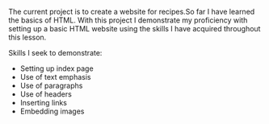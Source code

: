 <p>The current project is to create a website for recipes.So far I have learned the basics of HTML. With this project I demonstrate my proficiency with setting up a basic HTML website using the skills I have acquired throughout this lesson.</p>
<p>Skills I seek to demonstrate:</p>
    <ul>
    <li>Setting up index page</li>
    <li>Use of text emphasis</li>
    <li>Use of paragraphs</li> 
    <li>Use of headers</li>
    <li>Inserting links</li>
    <li>Embedding images</li>
    </ul>